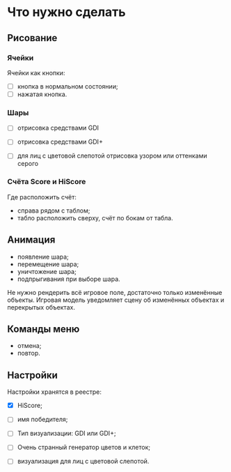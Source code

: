 ﻿# Что нужно сделать

## Рисование

### Ячейки

Ячейки как кнопки:

* [ ] кнопка в нормальном состоянии;
* [ ] нажатая кнопка.

### Шары

* [ ] отрисовка средствами GDI
* [ ] отрисовка средствами GDI+
* [ ] для лиц с цветовой слепотой отрисовка узором или оттенками серого


### Счёта Score и HiScore

Где расположить счёт:

* справа рядом с таблом;
* табло расположить сверху, счёт по бокам от табла.

## Анимация

* появление шара;
* перемещение шара;
* уничтожение шара;
* подпрыгивания при выборе шара.

Не нужно рендерить всё игровое поле, достаточно только изменённые объекты. Игровая модель уведомляет сцену об изменённых объектах и перекрытых объектах.

## Команды меню

* отмена;
* повтор.

## Настройки

Настройки хранятся в реестре:

* [x] HiScore;
* [ ] имя победителя;
* [ ] Тип визуализации: GDI или GDI+;
* [ ] Очень странный генератор цветов и клеток;
* [ ] визуализация для лиц с цветовой слепотой.

